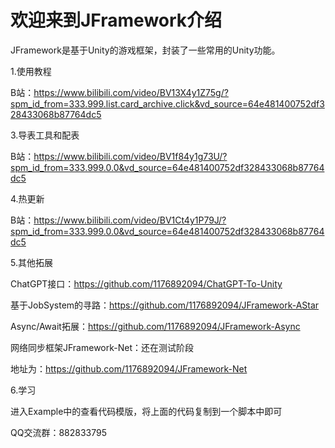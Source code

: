 # 欢迎来到JFramework介绍

JFramework是基于Unity的游戏框架，封装了一些常用的Unity功能。

1.使用教程

B站：https://www.bilibili.com/video/BV13X4y1Z75g/?spm_id_from=333.999.list.card_archive.click&vd_source=64e481400752df328433068b87764dc5

3.导表工具和配表

B站：https://www.bilibili.com/video/BV1f84y1g73U/?spm_id_from=333.999.0.0&vd_source=64e481400752df328433068b87764dc5

4.热更新

B站：https://www.bilibili.com/video/BV1Ct4y1P79J/?spm_id_from=333.999.0.0&vd_source=64e481400752df328433068b87764dc5

5.其他拓展

ChatGPT接口：https://github.com/1176892094/ChatGPT-To-Unity

基于JobSystem的寻路：https://github.com/1176892094/JFramework-AStar

Async/Await拓展：https://github.com/1176892094/JFramework-Async

网络同步框架JFramework-Net：还在测试阶段

地址为：https://github.com/1176892094/JFramework-Net

6.学习

进入Example中的查看代码模版，将上面的代码复制到一个脚本中即可

QQ交流群：882833795
